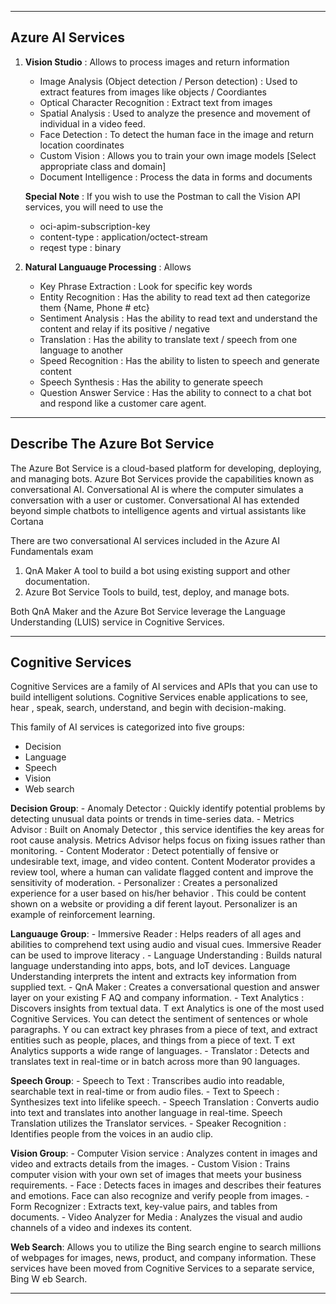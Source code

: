 --------------------------------------------------------------------------------------------------------------------------
Azure AI Services
--------------------------------------------------------------------------------------------------------------------------

1. **Vision Studio** : Allows to process images and return information
    - Image Analysis (Object detection / Person detection) : Used to extract features from images like objects / Coordiantes
    - Optical Character Recognition : Extract text from images
    - Spatial Analysis : Used to analyze the presence and movement of individual in a video feed.
    - Face Detection : To detect the human face in the image and return location coordinates
    - Custom Vision : Allows you to train your own image models [Select appropriate class and domain]
    - Document Intelligence : Process the data in forms and documents

    **Special Note** : If you wish to use the Postman to call the Vision API services, you will need to use the 
     - oci-apim-subscription-key 
     - content-type : application/octect-stream
     - reqest type  : binary


2. **Natural Languauge Processing** : Allows
    - Key Phrase Extraction   : Look for specific key words
    - Entity Recognition      : Has the ability to read text ad then categorize them {Name, Phone # etc}
    - Sentiment Analysis      : Has the ability to read text and understand the content and relay if its positive / negative 
    - Translation             : Has the ability to translate text / speech from one language to another
    - Speed Recognition       : Has the ability to listen to speech and generate content
    - Speech Synthesis        : Has the ability to generate speech
    - Question Answer Service : Has the ability to connect to a chat bot and respond like a customer care agent.

--------------------------------------------------------------------------------------------------------------------------
**Describe The Azure Bot Service**
--------------------------------------------------------------------------------------------------------------------------
The Azure Bot Service is a cloud-based platform for developing, deploying, and managing bots. Azure Bot Services provide 
the capabilities known as conversational AI.
Conversational AI is where the computer simulates a conversation with a user or customer. Conversational AI has extended 
beyond simple chatbots to intelligence agents and virtual assistants like Cortana

There are two conversational AI services included in the Azure AI Fundamentals exam

1. QnA Maker A tool to build a bot using existing support and other documentation.
2. Azure Bot Service Tools to build, test, deploy, and manage bots.

Both QnA Maker and the Azure Bot Service leverage the Language Understanding (LUIS) service in Cognitive Services.

--------------------------------------------------------------------------------------------------------------------------
**Cognitive Services**
--------------------------------------------------------------------------------------------------------------------------
Cognitive Services are a family of AI services and APIs that you can use to build intelligent solutions. Cognitive Services
 enable applications to see, hear , speak, search, understand, and begin with decision-making.

 This family of AI services is categorized into five groups: 
 - Decision 
 - Language 
 - Speech 
 - Vision 
 - Web search

 **Decision Group**: 
    - Anomaly Detector : Quickly identify potential problems by detecting unusual data points or trends in time-series data. 
    - Metrics Advisor : Built on Anomaly Detector , this service identifies the key areas for root cause analysis. Metrics 
        Advisor helps focus on fixing issues rather than monitoring.
    - Content Moderator : Detect potentially of fensive or undesirable text, image, and video content. Content Moderator 
        provides a review tool, where a human can validate flagged content and improve the sensitivity of moderation.
     - Personalizer : Creates a personalized experience for a user based on his/her behavior . This could be content shown 
        on a website or providing a dif ferent layout. Personalizer is an example of reinforcement learning.

**Languauge Group**:
    - Immersive Reader : Helps readers of all ages and abilities to comprehend text using audio and visual cues. Immersive 
        Reader can be used to improve literacy .
    - Language Understanding : Builds natural language understanding into apps, bots, and IoT devices. Language Understanding 
        interprets the intent and extracts key information from supplied text.
    - QnA Maker : Creates a conversational question and answer layer on your existing F AQ and company information.
    - Text Analytics : Discovers insights from textual data. T ext Analytics is one of the most used Cognitive Services. 
        You can detect the sentiment of sentences or whole paragraphs. Y ou can extract key phrases from a piece of text, 
        and extract entities such as people, places, and things from a piece of text. T ext Analytics supports a wide range 
        of languages.
     - Translator : Detects and translates text in real-time or in batch across more than 90 languages.

**Speech Group**:
    - Speech to Text : Transcribes audio into readable, searchable text in real-time or from audio files. 
    - Text to Speech : Synthesizes text into lifelike speech. 
    - Speech Translation : Converts audio into text and translates into another language in real-time. Speech Translation 
    utilizes the Translator services. 
    - Speaker Recognition : Identifies people from the voices in an audio clip.

**Vision Group**:
    - Computer Vision service : Analyzes content in images and video and extracts details from the images. 
    - Custom Vision : Trains computer vision with your own set of images that meets your business requirements. 
    - Face : Detects faces in images and describes their features and emotions. Face can also recognize and verify people 
        from images. 
    - Form Recognizer : Extracts text, key-value pairs, and tables from documents. 
    - Video Analyzer for Media : Analyzes the visual and audio channels of a video and indexes its content.

**Web Search**:
    Allows you to utilize the Bing search engine to search millions of webpages for images, news, product, and company 
    information. These services have been moved from Cognitive Services to a separate service, Bing W eb Search.

--------------------------------------------------------------------------------------------------------------------------    